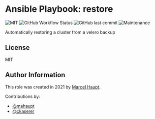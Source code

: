 # Ansible Playbook: restore

![MIT](https://img.shields.io/badge/license-MIT-brightgreen.svg?style=flat-square)
![GitHub Workflow Status](https://img.shields.io/github/workflow/status/gepaplexx/playbook-restore/Main?style=flat-square)
![GitHub last commit](https://img.shields.io/github/last-commit/gepaplexx/playbook-restore?style=flat-square)
![Maintenance](https://img.shields.io/maintenance/yes/2022?style=flat-square)

Automatically restoring a cluster from a velero backup

## License

MIT

## Author Information

This role was created in 2021 by [Marcel Haupt](https://ehaupt.de/).

Contributions by:

- [@mahaupt](https://github.com/mahaupt)
- [@ckaserer](https://github.com/ckaserer)
